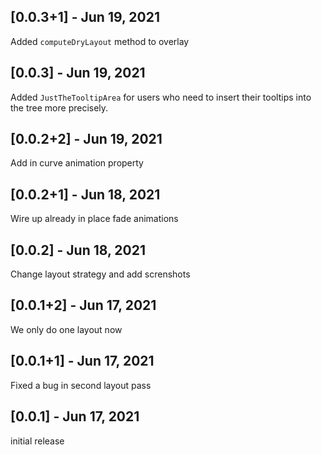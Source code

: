 ## [0.0.3+1] - Jun 19, 2021
Added `computeDryLayout` method to overlay


## [0.0.3] - Jun 19, 2021
Added `JustTheTooltipArea` for users who need to insert their tooltips into the tree more precisely.

## [0.0.2+2] - Jun 19, 2021
Add in curve animation property

## [0.0.2+1] - Jun 18, 2021
Wire up already in place fade animations

## [0.0.2] - Jun 18, 2021
Change layout strategy and add screnshots

## [0.0.1+2] - Jun 17, 2021
We only do one layout now

## [0.0.1+1] - Jun 17, 2021
Fixed a bug in second layout pass

## [0.0.1] - Jun 17, 2021
initial release